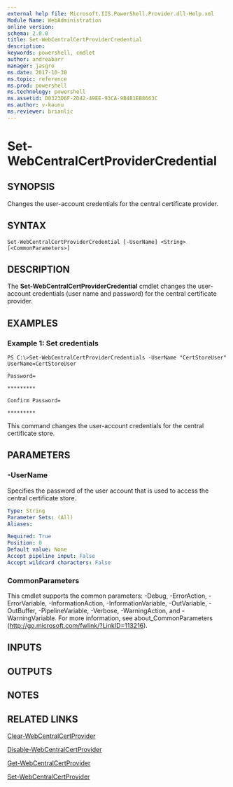 ```yaml
---
external help file: Microsoft.IIS.PowerShell.Provider.dll-Help.xml
Module Name: WebAdministration
online version: 
schema: 2.0.0
title: Set-WebCentralCertProviderCredential
description: 
keywords: powershell, cmdlet
author: andreabarr
manager: jasgro
ms.date: 2017-10-30
ms.topic: reference
ms.prod: powershell
ms.technology: powershell
ms.assetid: D0323D6F-2D42-49EE-93CA-9B4B1EB8663C
ms.author: v-kaunu
ms.reviewer: brianlic
---
```


# Set-WebCentralCertProviderCredential

## SYNOPSIS
Changes the user-account credentials for the central certificate provider.

## SYNTAX

```
Set-WebCentralCertProviderCredential [-UserName] <String> [<CommonParameters>]
```

## DESCRIPTION
The **Set-WebCentralCertProviderCredential** cmdlet changes the user-account credentials (user name and password) for the central certificate provider.

## EXAMPLES

### Example 1: Set credentials
```
PS C:\>Set-WebCentralCertProviderCredentials -UserName "CertStoreUser"
UserName=CertStoreUser

Password=

*********

Confirm Password=

*********
```

This command changes the user-account credentials for the central certificate store.

## PARAMETERS

### -UserName
Specifies the password of the user account that is used to access the central certificate store.

```yaml
Type: String
Parameter Sets: (All)
Aliases: 

Required: True
Position: 0
Default value: None
Accept pipeline input: False
Accept wildcard characters: False
```

### CommonParameters
This cmdlet supports the common parameters: -Debug, -ErrorAction, -ErrorVariable, -InformationAction, -InformationVariable, -OutVariable, -OutBuffer, -PipelineVariable, -Verbose, -WarningAction, and -WarningVariable. For more information, see about_CommonParameters (http://go.microsoft.com/fwlink/?LinkID=113216).

## INPUTS

## OUTPUTS

## NOTES

## RELATED LINKS

[Clear-WebCentralCertProvider](./Clear-WebCentralCertProvider.md)

[Disable-WebCentralCertProvider](./Disable-WebCentralCertProvider.md)

[Get-WebCentralCertProvider](./Get-WebCentralCertProvider.md)

[Set-WebCentralCertProvider](./Set-WebCentralCertProvider.md)


